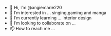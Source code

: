 - 👋 Hi, I’m @angiemarie220
- 👀 I’m interested in ... singing,gaming and manga
- 🌱 I’m currently learning ... interior design
- 💞️ I’m looking to collaborate on ...
- 📫 How to reach me ...

<!---
angiemarie220/angiemarie220 is a ✨ special ✨ repository because its `README.md` (this file) appears on your GitHub profile.
You can click the Preview link to take a look at your changes.
--->
